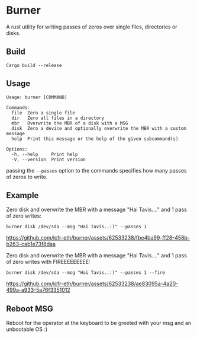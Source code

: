 # Burner

A rust utility for writing passes of zeros over single files, directories or disks.  

## Build
```Cargo build --release```  

## Usage
```
Usage: burner [COMMAND]

Commands:
  file  Zero a single file
  dir   Zero all files in a directory
  mbr   Overwrite the MBR of a disk with a MSG
  disk  Zero a device and optionally overwrite the MBR with a custom message
  help  Print this message or the help of the given subcommand(s)

Options:
  -h, --help     Print help
  -V, --version  Print version
```  

passing the ```--passes``` option to the commands specifies how many passes of zeros to write.  

## Example

Zero disk and overwrite the MBR with a message "Hai Tavis...." and 1 pass of zero writes:  

```burner disk /dev/sda --msg "Hai Tavis..:)" --passes 1```  

https://github.com/lcfr-eth/burner/assets/62533238/fbe4ba99-ff28-458b-b263-cab1e73f8daa  

Zero disk and overwrite the MBR with a message "Hai Tavis...." and 1 pass of zero writes with FIREEEEEEEEE:  

```burner disk /dev/sda --msg "Hai Tavis..:)" --passes 1 --fire```  

https://github.com/lcfr-eth/burner/assets/62533238/ae83095a-4a20-499a-a933-5a76f3351012  

## Reboot MSG

Reboot for the operator at the keyboard to be greeted with your msg and an unbootable OS :) 
